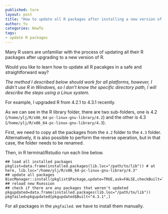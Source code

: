 ```yaml
---
published: ture
layout: post
title: "How to update all R packages after installing a new version of R?"
author: Yu
categories: HowTo
tags:
- update R packages
---
```


Many R users are unfamiliar with the process of updating all their R packages after upgrading to a new version of R.

Would you like to learn how to update all R pacakges in a safe and straightforward way?

*The method I described below should work for all platforms, however, I didn't use R in Windows, so I don't know the specific directory path, I will describe the steps using a Linux system.*

For example, I upgraded R from 4.2.1 to 4.3.1 recently.

As we can see in the R library folder, there are two sub-folders, one is 4.2 (`/home/ylj/R/x86_64-pc-linux-gnu-library/4.2`) and the other is 4.3 (`/home/ylj/R/x86_64-pc-linux-gnu-library/4.3`).

First, we need to copy all the packages from the `4.2` folder to the `4.3` folder. Alternatively, it is also possible to perform the reverse operation, but in that case, the folder needs to be renamed.

Then, in R terminal/Rstudio run each line below.

```{R}
## load all installed packages
pkglist=data.frame(installed.packages(lib.loc="/path/to/lib")) # at here, lib.loc="/home/ylj/R/x86_64-pc-linux-gnu-library/4.3"
## update all packages
BiocManager::install(pkglist$Package,update=TRUE,ask=FALSE,checkBuilt=TRUE)
## reload new Rsession
## check if there are any packages that weren't updated
pkgupdated=data.frame(installed.packages(lib.loc="/path/to/lib"))
pkgfailed=pkgupdated[pkgupdated$Built<"4.3.1",]
```

For all packages in the `pkgfailed`. we have to install them manually.

